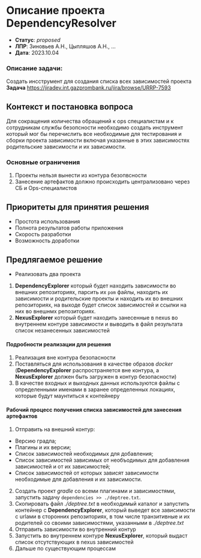 # Описание проекта DependencyResolver


* **Статус**: *proposed*
* **ЛПР**: Зиновьев А.Н., Цыпляшов А.Н., ...
* **Дата**: 2023.10.04

### Описание задачи:
Создать инсструмент для создания списка всех зависимостей проекта
**Задача** https://jiradev.int.gazprombank.ru/jira/browse/URRP-7593

## Контекст и постановка вопроса

Для сокращения количества обращений к ops специалистам и к сотрудникам службы безопсности необходимо создать инструмент 
который мог бы перечислить все необходимые для тестирования и сборки проекта зависимости включая указанные в этих 
зависимостях родительские зависимости и их зависимости.

### Основные ограничения
1. Проекты нельзя вынести из контура безопвсности
2. Занесение артефактов должно происходить централизовано через СБ и Ops-специалистов

## Приоритеты для принятия решения

* Простота использования
* Полнота результатов работы приложения
* Скорость разработки
* Возможность доработки

## Предлягаемое решение

* Реализовать два проекта
1. **DependencyExplorer** который будет находить зависимости во внешних репозиториях, парсить их `pom` файлы, находить их 
зависимости и родительские проекты и находить их во внешних репозиториях, на выходе будет список зависимостей и ссылки 
на них во внешнмх репозиториях.
2. **NexusExplorer** который будет находить занесенные в nexus во внутреннем контуре зависимости и выводить в файл 
результата список незанесенных зависимостей

#### Подробности реализации для решения
1. Реализация вне контура безопасности
2. Поставляться для использования в качестве образов _docker_ (**DependencyExplorer** распространяется вне контура, а 
**NexusExplorer** должен быть загружен в контур безопасности)
3. В качестве входных и выходных данных используются файлы с определенными именами в заранее определенных локациях, 
которые будут маунтиться к контейнеру

#### Рабочий процесс получения списка зависимостей для занесения артефактов
1. Отправить на внешний контур:
* Версию градла;
* Плагины и их версии;
* Список зависимостей необходимых для добавления;
* Список зависимостей зависимых от необъодимых для добавления зависимостей и от их зависимостей;
* Список зависимостей от которых зависят зависимости необходимые для добавления и их зависимости.
2. Создать проект _gradle_ со всеми плагинами и зависимостями, запустить задачу `dependencies >> ./deptree.txt`.
3. Скопировать файл _./deptree.txt_ в необходимый каталог и запустить контейнер с **DependencyExplorer**, который 
выведет все зависимости с urlами в сторонних репозиториях, в том числе транзитивные и их родителей со своими 
зависимостями, указанными в _./deptree.txt_
4. Отправить зависимости во внутренний контур
5. Запустить во внутреннем контуре **NexusExplorer**, который выдаст список отсутствующих в nexus зависимостей
6. Дальше по существующим процессам